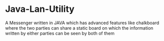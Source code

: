 # Java-Lan-Utility
A Messenger written in JAVA which has advanced features like chalkboard where the two parties can share a static board on which the information written by either parties can be seen by both of them
